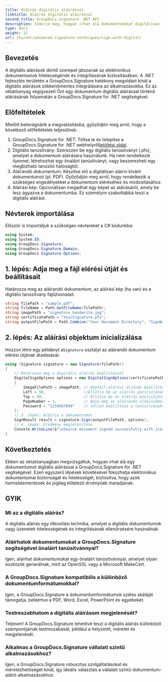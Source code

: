 ```yaml
---
title: Aláírás digitális aláírással
linktitle: Aláírás digitális aláírással
second_title: GroupDocs.Signature .NET API
description: Ismerje meg, hogyan írhat alá dokumentumokat digitálisan .NET-ben a GroupDocs.Signature használatával. Növelje a biztonságot és a hitelességet ezzel az átfogó oktatóanyaggal.
type: docs
weight: 12
url: /hu/net/advanced-signature-techniques/sign-with-digital/
---
```

## Bevezetés
A digitális aláírások döntő szerepet játszanak az elektronikus dokumentumok hitelességének és integritásának biztosításában. A .NET fejlesztés területén a GroupDocs.Signature hatékony megoldást kínál a digitális aláírások zökkenőmentes integrálására az alkalmazásokba. Ez az oktatóanyag végigvezeti Önt egy dokumentum digitális aláírással történő aláírásának folyamatán a GroupDocs.Signature for .NET segítségével.
## Előfeltételek
Mielőtt belevágnánk a megvalósításba, győződjön meg arról, hogy a következő előfeltételek teljesülnek:
1.  GroupDocs.Signature for .NET: Töltse le és telepítse a GroupDocs.Signature for .NET webhelyről[letöltési oldal](https://releases.groupdocs.com/signature/net/).
2. Digitális tanúsítvány: Szerezzen be egy digitális tanúsítványt (.pfx), amelyet a dokumentum aláírására használunk. Ha nem rendelkezik ilyennel, létrehozhat egy önaláírt tanúsítványt, vagy beszerezheti egy megbízható tanúsító hatóságtól.
3. Aláírandó dokumentum: Készítse elő a digitálisan aláírni kívánt dokumentumot (pl. PDF). Győződjön meg arról, hogy rendelkezik a szükséges engedélyekkel a dokumentum eléréséhez és módosításához.
4. Aláírási kép: Opcionálisan megadhat egy képet az aláírásáról, amely be lesz ágyazva a dokumentumba. Ez személyre szabottabbá teszi a digitális aláírást.

## Névterek importálása
Először is importáljuk a szükséges névtereket a C# kódunkba:
```csharp
using System;
using System.IO;
using GroupDocs.Signature;
using GroupDocs.Signature.Domain;
using GroupDocs.Signature.Options;
```
## 1. lépés: Adja meg a fájl elérési útját és beállításait
Határozza meg az aláírandó dokumentum, az aláírási kép (ha van) és a digitális tanúsítvány fájlútvonalait.
```csharp
string filePath = "sample.pdf";
string fileName = Path.GetFileName(filePath);
string imagePath = "signature_handwrite.jpg";
string certificatePath = "YourSignature.pfx";
string outputFilePath = Path.Combine("Your Document Directory", "SignWithDigital", fileName);
```
## 2. lépés: Az aláírási objektum inicializálása
 Hozzon létre egy példányt a`Signature` osztályt az aláírandó dokumentum elérési útjának átadásával.
```csharp
using (Signature signature = new Signature(filePath))
{
    // Határozza meg a digitális aláírás beállításait
    DigitalSignOptions options = new DigitalSignOptions(certificatePath)
    {
        ImageFilePath = imagePath, // Képfájl elérési útjának beállítása (opcionális)
        Left = 50,                 //Állítsa be az aláírás pozíciójának X-koordinátáját
        Top = 50,                  // Állítsa be az aláírás pozíciójának Y-koordinátáját
        PageNumber = 1,            // Adja meg az aláírandó oldalszámot
        Password = "1234567890"    // Jelszó beállítása a tanúsítványhoz (ha szükséges)
    };
    // 3. lépés: Aláírja a dokumentumot
    SignResult result = signature.Sign(outputFilePath, options);
    // 4. lépés: Eredmény megjelenítése
    Console.WriteLine($"\nSource document signed successfully with {result.Succeeded.Count} signature(s).\nFile saved at {outputFilePath}.");
}
```

## Következtetés
Ebben az oktatóanyagban megvizsgáltuk, hogyan írhat alá egy dokumentumot digitális aláírással a GroupDocs.Signature for .NET segítségével. Ezen egyszerű lépések követésével fokozhatja elektronikus dokumentumai biztonságát és hitelességét, biztosítva, hogy azok hamisításmentesek és jogilag kötelező érvényűek maradjanak.
## GYIK
### Mi az a digitális aláírás?
A digitális aláírás egy titkosítási technika, amelyet a digitális dokumentumok vagy üzenetek hitelességének és integritásának ellenőrzésére használnak.
### Aláírhatok dokumentumokat a GroupDocs.Signature segítségével önaláírt tanúsítvánnyal?
Igen, aláírhat dokumentumokat egy önaláírt tanúsítvánnyal, amelyet olyan eszközök generálnak, mint az OpenSSL vagy a Microsoft MakeCert.
### A GroupDocs.Signature kompatibilis a különböző dokumentumformátumokkal?
Igen, a GroupDocs.Signature a dokumentumformátumok széles skáláját támogatja, beleértve a PDF, Word, Excel, PowerPoint és egyebeket.
### Testreszabhatom a digitális aláírásom megjelenését?
Teljesen! A GroupDocs.Signature lehetővé teszi a digitális aláírás különböző szempontjainak testreszabását, például a helyzetét, méretét és megjelenését.
### Alkalmas a GroupDocs.Signature vállalati szintű alkalmazásokhoz?
Igen, a GroupDocs.Signature robusztus szolgáltatásokat és méretezhetőséget kínál, így ideális választás a vállalati szintű dokumentum-aláíró alkalmazásokhoz.